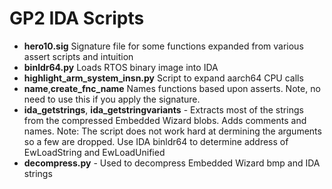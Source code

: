 # GP2 IDA Scripts

* __hero10.sig__ Signature file for some functions expanded from various assert scripts and intuition
* __binldr64.py__ Loads RTOS binary image into IDA
* __highlight_arm_system_insn.py__ Script to expand aarch64 CPU calls
* __name__,__create_fnc_name__ Names functions based upon asserts. Note, no need to use this if you apply the signature.
* __ida_getstrings__, __ida_getstringvariants__ - Extracts most of the strings from the compressed Embedded Wizard blobs. Adds comments and names. Note: The script does not work hard at dermining the arguments so a few are dropped. Use IDA binldr64 to determine address of EwLoadString and EwLoadUnified
* __decompress.py__ - Used to decompress Embedded Wizard bmp and IDA strings 